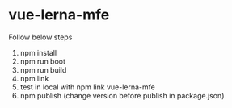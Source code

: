 # vue-lerna-mfe

Follow below steps
1. npm install
2. npm run boot
3. npm run build
4. npm link
5. test in local with npm link vue-lerna-mfe
6. npm publish (change version before publish in package.json)